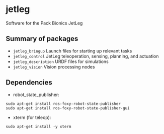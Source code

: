 # jetleg
Software for the Pack Bionics JetLeg

## Summary of packages

- `jetleg_bringup` Launch files for starting up relevant tasks
- `jetleg_control` JetLeg teleoperation, sensing, planning, and actuation
- `jetleg_description` URDF files for simulations
- `jetleg_vision` Vision processing nodes


## Dependencies

- robot_state_publisher: 
```
sudo apt-get install ros-foxy-robot-state-publisher
sudo apt-get install ros-foxy-robot-state-publisher-gui
```
- xterm (for teleop):
```
sudo apt-get install -y xterm
```
